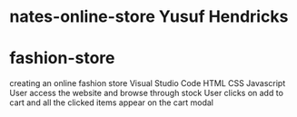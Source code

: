 # nates-online-store Yusuf Hendricks
# fashion-store
creating an online fashion store
Visual Studio Code
HTML
CSS
Javascript
User access the website and browse through stock
User clicks on add to cart and all the clicked items appear on the cart modal
